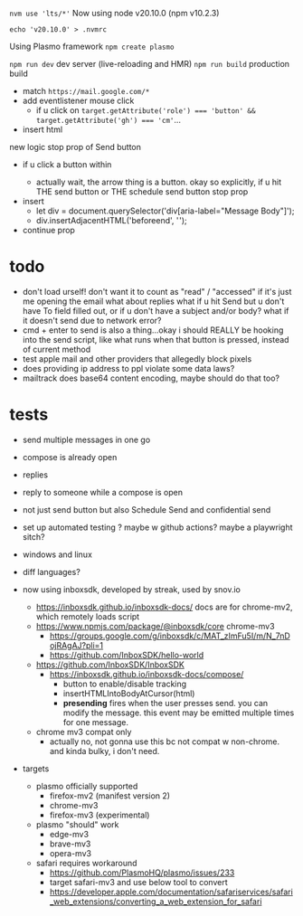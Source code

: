 `nvm use 'lts/*'`
Now using node v20.10.0 (npm v10.2.3)

`echo 'v20.10.0' > .nvmrc`

Using Plasmo framework
`npm create plasmo`

`npm run dev` dev server (live-reloading and HMR)
`npm run build` production build


- match `https://mail.google.com/*`
- add eventlistener mouse click
  - if u click on `target.getAttribute('role') === 'button' && target.getAttribute('gh') === 'cm'`...
- insert html

new logic
stop prop of Send button





* if u click a button within <div class="dC">
  * actually wait, the arrow thing is a button. okay so explicitly, if u hit THE send button or THE schedule send button
stop prop
* insert 
  * let div = document.querySelector('div[aria-label="Message Body"]');
  * div.insertAdjacentHTML('beforeend', '<img id="snvTrackImg" src="https://igafnl.com/track/1703560904723.png?eId=239511392&amp;eId2=1769716410" width="1" height="1" alt="">');
* continue prop


# todo
* don't load urself! don't want it to count as "read" / "accessed" if it's just me opening the email
what about replies
what if u hit Send but u don't have To field filled out, or if u don't have a subject and/or body?
what if it doesn't send due to network error? 
* cmd + enter to send is also a thing...okay i should REALLY be hooking into the send script, like what runs when that button is pressed, instead of current method
* test apple mail and other providers that allegedly block pixels
* does providing ip address to ppl violate some data laws?
* mailtrack does base64 content encoding, maybe should do that too?

# tests
* send multiple messages in one go
* compose is already open
* replies
* reply to someone while a compose is open
* not just send button but also Schedule Send and confidential send
* set up automated testing ? maybe w github actions? maybe a playwright sitch?
* windows and linux
* diff languages?


* now using inboxsdk, developed by streak, used by snov.io
  * https://inboxsdk.github.io/inboxsdk-docs/ docs are for chrome-mv2, which remotely loads script
  * https://www.npmjs.com/package/@inboxsdk/core chrome-mv3
    * https://groups.google.com/g/inboxsdk/c/MAT_zImFu5I/m/N_7nDojRAgAJ?pli=1
    * https://github.com/InboxSDK/hello-world
  * https://github.com/InboxSDK/InboxSDK
    * https://inboxsdk.github.io/inboxsdk-docs/compose/
      * button to enable/disable tracking
      * insertHTMLIntoBodyAtCursor(html)
      * **presending** fires when the user presses send. you can modify the message. this event may be emitted multiple times for one message.
  * chrome mv3 compat only
    * actually no, not gonna use this bc not compat w non-chrome. and kinda bulky, i don't need.

* targets
  * plasmo officially supported
    * firefox-mv2 (manifest version 2)
    * chrome-mv3
    * firefox-mv3 (experimental)
  * plasmo "should" work
    * edge-mv3
    * brave-mv3
    * opera-mv3
  * safari requires workaround 
    * https://github.com/PlasmoHQ/plasmo/issues/233
    * target safari-mv3 and use below tool to convert
    * https://developer.apple.com/documentation/safariservices/safari_web_extensions/converting_a_web_extension_for_safari


